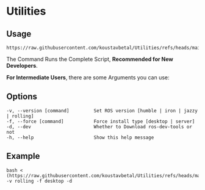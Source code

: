 # Utilities

## Usage
```
https://raw.githubusercontent.com/koustavbetal/Utilities/refs/heads/main/rosinstalller.bash
```
The Command Runs the Complete Script, **Recommended for New Developers**.

**For Intermediate Users**, there are some Arguments you can use:
## Options
```
-v, --version [command]         Set ROS version [humble | iron | jazzy | rolling]
-f, --force [command]           Force install type [desktop | server]
-d, --dev                       Whether to Download ros-dev-tools or not
-h, --help                      Show this help message
```
## Example
```
bash < (https://raw.githubusercontent.com/koustavbetal/Utilities/refs/heads/main/rosinstalller.bash) -v rolling -f desktop -d
```